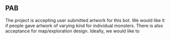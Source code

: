 ## PAB

The project is accepting user submitted artwork for this bot. We would like it if 
people gave artwork of varying kind for individual monsters. There is also acceptance for
map/exploration design. Ideally, we would like to 
